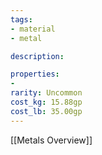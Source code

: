 ```yaml
---
tags:
- material
- metal

description: 

properties:
- 
rarity: Uncommon
cost_kg: 15.88gp
cost_lb: 35.00gp
---
```

[[Metals Overview]]
